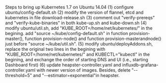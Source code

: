 Steps to bring up Kubernetes 1.7 on Ubuntu 14.04
(1) configure ubuntu/config-default.sh
(2) modify the version of flannel, etcd and kubernetes in file download-release.sh
(3) comment out "verify-prereqs" and "verify-kube-binaries" in both kube-up.sh and kube-down.sh
(4) modify ubuntu/util.sh, add "KUBE_ROOT=/home/net/kubernetes/" in the begining. add "source ~/kube/config-default.sh" in function provision-master(), function provision-node() and function provision-masterandnode() just before "source ~/kube/util.sh".
(5) modify ubuntu/deployAddons.sh, replace the original two lines in the begining with "KUBE_ROOT=/home/net/kubernetes/" and KUBECTL="kubectl" in the begining, and exchange the order of starting DNS and UI (i.e., starting Dashboard first)
(6) update heapster-controller.yaml and influxdb-grafana-controller.yaml with newer version of images. Besides, delete "--threshold=5" and "--estimator=exponential"in heapster.
